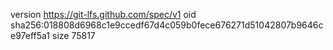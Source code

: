 version https://git-lfs.github.com/spec/v1
oid sha256:018808d6968c1e9ccedf67d4c059b0fece676271d51042807b9646ce97eff5a1
size 75817
